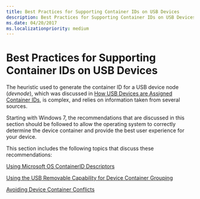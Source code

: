 ```yaml
---
title: Best Practices for Supporting Container IDs on USB Devices
description: Best Practices for Supporting Container IDs on USB Devices
ms.date: 04/20/2017
ms.localizationpriority: medium
---
```


# Best Practices for Supporting Container IDs on USB Devices


The heuristic used to generate the container ID for a USB device node (*devnode*), which was discussed in [How USB Devices are Assigned Container IDs](how-usb-devices-are-assigned-container-ids.md), is complex, and relies on information taken from several sources.

Starting with Windows 7, the recommendations that are discussed in this section should be followed to allow the operating system to correctly determine the device container and provide the best user experience for your device.

This section includes the following topics that discuss these recommendations:

[Using Microsoft OS ContainerID Descriptors](using-microsoft-os-containerid-descriptors.md)

[Using the USB Removable Capability for Device Container Grouping](using-the-usb-removable-capability-for-device-container-grouping.md)

[Avoiding Device Container Conflicts](avoiding-device-container-conflicts.md)

 

 





